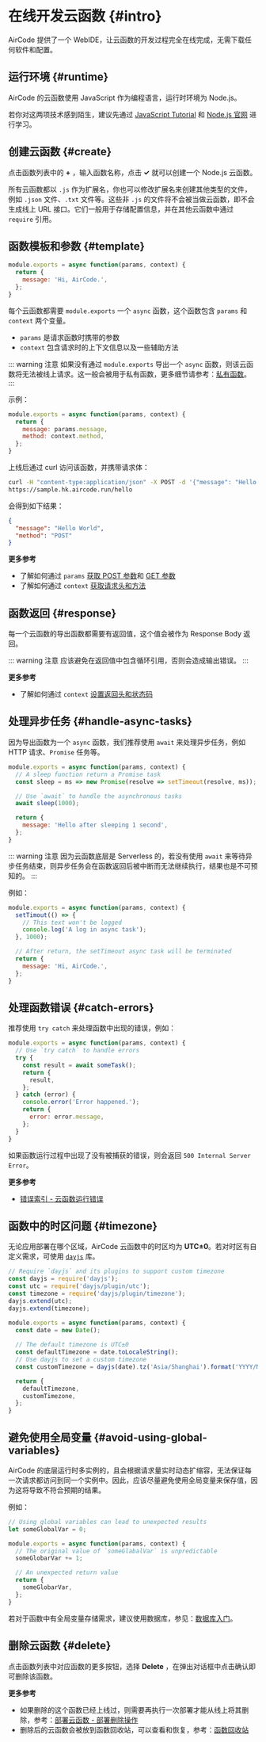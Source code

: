 # 在线开发云函数 {#intro}

AirCode 提供了一个 WebIDE，让云函数的开发过程完全在线完成，无需下载任何软件和配置。

<ACImage src="/_images/1671508523496.png" mode="light" />
<ACImage src="/_images/1671508539808.png" mode="dark" />

## 运行环境 {#runtime}

AirCode 的云函数使用 JavaScript 作为编程语言，运行时环境为 Node.js。

若你对这两项技术感到陌生，建议先通过 [JavaScript Tutorial](https://www.w3schools.com/js/) 和 [Node.js 官网](https://nodejs.org/en/) 进行学习。

## 创建云函数 {#create}

点击函数列表中的 **+** ，输入函数名称，点击 **✓** 就可以创建一个 Node.js 云函数。

<ACImage src="/_images/1671505845666.png" mode="light" />
<ACImage src="/_images/1671505926961.png" mode="dark" />

所有云函数都以 `.js` 作为扩展名，你也可以修改扩展名来创建其他类型的文件，例如 `.json` 文件、`.txt` 文件等。这些非 `.js` 的文件将不会被当做云函数，即不会生成线上 URL 接口。它们一般用于存储配置信息，并在其他云函数中通过 `require` 引用。

## 函数模板和参数 {#template}

```js
module.exports = async function(params, context) {
  return {
    message: 'Hi, AirCode.',
  };
}
```

每个云函数都需要 `module.exports` 一个 `async` 函数，这个函数包含 `params` 和 `context` 两个变量。

- `params` 是请求函数时携带的参数
- `context` 包含请求时的上下文信息以及一些辅助方法

::: warning 注意
如果没有通过 `module.exports` 导出一个 `async` 函数，则该云函数将无法被线上请求。这一般会被用于私有函数，更多细节请参考：[私有函数](/cn/guide/functions/private)。
:::

示例：
```js
module.exports = async function(params, context) {
  return {
    message: params.message,
    method: context.method,
  };
}
```

上线后通过 curl 访问该函数，并携带请求体：

```sh
curl -H "content-type:application/json" -X POST -d '{"message": "Hello World"}' \
https://sample.hk.aircode.run/hello
```

会得到如下结果：

```json
{
  "message": "Hello World",
  "method": "POST"
}
```

**更多参考**

- 了解如何通过 `params` [获取 POST 参数](/cn/guide/functions/post-params)和 [GET 参数](/cn/guide/functions/get-params)
- 了解如何通过 `context` [获取请求头和方法](/cn/guide/functions/request-header-and-method)

## 函数返回 {#response}

每一个云函数的导出函数都需要有返回值，这个值会被作为 Response Body 返回。

::: warning 注意
应该避免在返回值中包含循环引用，否则会造成输出错误。
:::

**更多参考**

- 了解如何通过 `context` [设置返回头和状态码](/cn/guide/functions/response-header-and-code)

## 处理异步任务 {#handle-async-tasks}

因为导出函数为一个 `async` 函数，我们推荐使用 `await` 来处理异步任务，例如 HTTP 请求、`Promise` 任务等。

```js
module.exports = async function(params, context) {
  // A sleep function return a Promise task
  const sleep = ms => new Promise(resolve => setTimeout(resolve, ms));

  // Use `await` to handle the asynchronous tasks
  await sleep(1000);

  return {
    message: 'Hello after sleeping 1 second',
  };
}
```

::: warning 注意
因为云函数底层是 Serverless 的，若没有使用 `await` 来等待异步任务结束，则异步任务会在函数返回后被中断而无法继续执行，结果也是不可预知的。
:::

例如：

```js
module.exports = async function(params, context) {
  setTimout(() => {
    // This text won't be logged
    console.log('A log in async task');
  }, 1000);

  // After return, the setTimeout async task will be terminated
  return {
    message: 'Hi, AirCode.',
  };
}
```

## 处理函数错误 {#catch-errors}

推荐使用 `try catch` 来处理函数中出现的错误，例如：

```js
module.exports = async function(params, context) {
  // Use `try catch` to handle errors
  try {
    const result = await someTask();
    return {
      result,
    };
  } catch (error) {
    console.error('Error happened.');
    return {
      error: error.message,
    };
  }
}
```

如果函数运行过程中出现了没有被捕获的错误，则会返回 `500 Internal Server Error`。

**更多参考**

- [错误索引 - 云函数运行错误](/cn/errors/#FUNCTION_RUNTIME_ERROR)

## 函数中的时区问题 {#timezone}

无论应用部署在哪个区域，AirCode 云函数中的时区均为 **UTC±0**。若对时区有自定义需求，可使用 [`dayjs`](https://day.js.org/) 库。

```js
// Require `dayjs` and its plugins to support custom timezone
const dayjs = require('dayjs');
const utc = require('dayjs/plugin/utc');
const timezone = require('dayjs/plugin/timezone');
dayjs.extend(utc);
dayjs.extend(timezone);

module.exports = async function(params, context) {
  const date = new Date();
  
  // The default timezone is UTC±0
  const defaultTimezone = date.toLocaleString();
  // Use dayjs to set a custom timezone
  const customTimezone = dayjs(date).tz('Asia/Shanghai').format('YYYY/MM/DD hh:mm:ss');

  return {
    defaultTimezone,
    customTimezone,
  };
}
```

## 避免使用全局变量 {#avoid-using-global-variables}

AirCode 的底层运行时多实例的，且会根据请求量实时动态扩缩容，无法保证每一次请求都访问到同一个实例中。因此，应该尽量避免使用全局变量来保存值，因为这将导致不符合预期的结果。

例如：

```js
// Using global variables can lead to unexpected results
let someGlobalVar = 0;

module.exports = async function(params, context) {
  // The original value of `someGlabalVar` is unpredictable
  someGlobarVar += 1;

  // An unexpected return value
  return {
    someGlobarVar,
  };
}
```

若对于函数中有全局变量存储需求，建议使用数据库，参见：[数据库入门](/cn/getting-started/database)。

## 删除云函数 {#delete}

点击函数列表中对应函数的更多按钮，选择 **Delete** ，在弹出对话框中点击确认即可删除该函数。

<ACImage src="/_images/1671517135731.png" mode="light" />
<ACImage src="/_images/1671517161834.png" mode="dark" />

**更多参考**

- 如果删除的这个函数已经上线过，则需要再执行一次部署才能从线上将其删除，参考：[部署云函数 - 部署删除操作](/cn/guide/functions/deployment#deploy-the-deleting-operations)
- 删除后的云函数会被放到函数回收站，可以查看和恢复，参考：[函数回收站](/cn/guide/functions/recycle)
